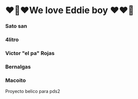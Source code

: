 <h1>❤️‍🔥❤️We love Eddie boy ❤️❤️‍🔥</h1>

<h3>Sato san</h3>
<h3>4litro</h3>
<h3>Victor "el pa" Rojas</h3>
<h3>Bernalgas</h3>
<h3>Macoito</h3>

<p>Proyecto belico para pds2</p>
